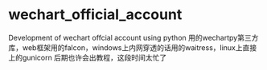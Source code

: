 # wechart_official_account
Development of wechart offcial account using python
用的wechartpy第三方库，web框架用的falcon，windows上内网穿透的话用的waitress，linux上直接上的gunicorn
后期也许会出教程，这段时间太忙了
